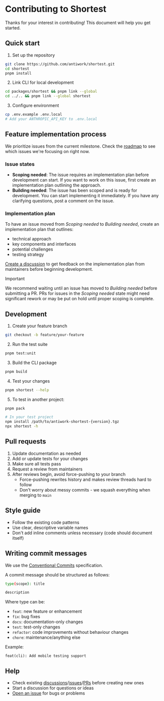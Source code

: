 # Contributing to Shortest

Thanks for your interest in contributing! This document will help you get started.

## Quick start

1. Set up the repository
```bash
git clone https://github.com/antiwork/shortest.git
cd shortest
pnpm install
```

2. Link CLI for local development
```bash
cd packages/shortest && pnpm link --global
cd ../.. && pnpm link --global shortest
```

3. Configure environment
```bash
cp .env.example .env.local
# Add your ANTHROPIC_API_KEY to .env.local
```

## Feature implementation process

We prioritize issues from the current milestone. Check the [roadmap](https://github.com/orgs/antiwork/projects/5/views/3?query=sort%3Aupdated-desc+is%3Aopen) to see which issues we're focusing on right now.

### Issue states

- **Scoping needed**: The issue requires an implementation plan before development can start. If you want to work on this issue, first create an implementation plan outlining the approach.
- **Building needed**: The issue has been scoped and is ready for development. You can start implementing it immediately. If you have any clarifying questions, post a comment on the issue.

### Implementation plan

To have an issue moved from _Scoping needed_ to _Building needed_, create an implementation plan that outlines:
  - technical approach
  - key components and interfaces
  - potential challenges
  - testing strategy

[Create a discussion](https://github.com/antiwork/shortest/discussions/new?category=general) to get feedback on the implementation plan from maintainers before beginning development.

> [!IMPORTANT]
> We recommend waiting until an issue has moved to _Building needed_ before submitting a PR. PRs for issues in the _Scoping needed_ state might need significant rework or may be put on hold until proper scoping is complete.

## Development

1. Create your feature branch
```bash
git checkout -b feature/your-feature
```

2. Run the test suite
```bash
pnpm test:unit
```

3. Build the CLI package
```bash
pnpm build
```

4. Test your changes
```bash
pnpm shortest --help
```

5. To test in another project:
```bash
pnpm pack

# In your test project
npm install /path/to/antiwork-shortest-{version}.tgz
npx shortest -h
```

## Pull requests

1. Update documentation as needed
2. Add or update tests for your changes
3. Make sure all tests pass
4. Request a review from maintainers
5. After reviews begin, avoid force-pushing to your branch
   - Force-pushing rewrites history and makes review threads hard to follow
   - Don't worry about messy commits - we squash everything when merging to `main`

## Style guide

- Follow the existing code patterns
- Use clear, descriptive variable names
- Don't add inline comments unless necessary (code should document itself)

## Writing commit messages

We use the [Conventional Commits](https://www.conventionalcommits.org/en/v1.0.0/) specification.

A commit message should be structured as follows:

```bash
type(scope): title

description
```

Where type can be:
* `feat`: new feature or enhancement
* `fix`: bug fixes
* `docs`: documentation-only changes
* `test`: test-only changes
* `refactor`: code improvements without behaviour changes
* `chore`: maintenance/anything else

Example:
```
feat(cli): Add mobile testing support
```

## Help

- Check existing [discussions](https://github.com/antiwork/shortest/discussions)/[issues](https://github.com/antiwork/shortest/issues)/[PRs](https://github.com/antiwork/shortest/pulls) before creating new ones
- Start a discussion for questions or ideas
- [Open an issue](https://github.com/antiwork/shortest/issues/new/choose) for bugs or problems
